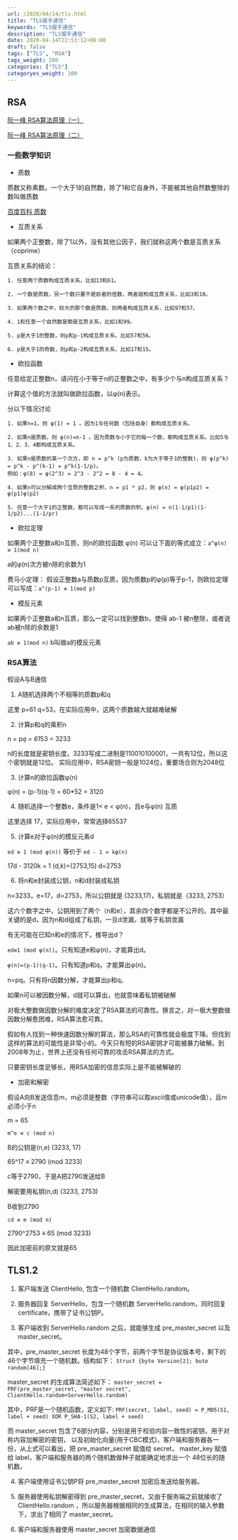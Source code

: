 ```yaml
---
url: /2020/04/14/tls.html
title: "TLS握手通信"
keywords: "TLS握手通信"
description: "TLS握手通信"
date: 2020-04-14T22:53:12+08:00
draft: false
tags: ["TLS", "RSA"]
tags_weight: 100
categories: ["TLS"]
categoryes_weight: 100
---
```


## RSA

[阮一峰 RSA算法原理（一）](http://www.ruanyifeng.com/blog/2013/06/rsa_algorithm_part_one.html)

[阮一峰 RSA算法原理（二）](http://www.ruanyifeng.com/blog/2013/07/rsa_algorithm_part_two.html)

### 一些数学知识

- 质数

质数又称素数。一个大于1的自然数，除了1和它自身外，不能被其他自然数整除的数叫做质数

[百度百科 质数](https://baike.baidu.com/item/%E8%B4%A8%E6%95%B0)

- 互质关系

如果两个正整数，除了1以外，没有其他公因子，我们就称这两个数是互质关系（coprime）

互质关系的结论：
```
1. 任意两个质数构成互质关系，比如13和61。

2. 一个数是质数，另一个数只要不是前者的倍数，两者就构成互质关系，比如3和10。

3. 如果两个数之中，较大的那个数是质数，则两者构成互质关系，比如97和57。

4. 1和任意一个自然数是都是互质关系，比如1和99。

5. p是大于1的整数，则p和p-1构成互质关系，比如57和56。

6. p是大于1的奇数，则p和p-2构成互质关系，比如17和15。
```

- 欧拉函数

任意给定正整数n，请问在小于等于n的正整数之中，有多少个与n构成互质关系？

计算这个值的方法就叫做欧拉函数，以φ(n)表示。

分以下情况讨论

```
1. 如果n=1，则 φ(1) = 1 。因为1与任何数（包括自身）都构成互质关系。

2. 如果n是质数，则 φ(n)=n-1 。因为质数与小于它的每一个数，都构成互质关系。比如5与1、2、3、4都构成互质关系。

3. 如果n是质数的某一个次方，即 n = p^k (p为质数，k为大于等于1的整数)，则 φ(p^k) = p^k - p^(k-1) = p^k(1-1/p)。
例如：φ(8) = φ(2^3) = 2^3 - 2^2 = 8 - 4 = 4。

4. 如果n可以分解成两个互质的整数之积，n = p1 * p2，则 φ(n) = φ(p1p2) = φ(p1)φ(p2)

5. 任意一个大于1的正整数，都可以写成一系列质数的积。φ(n) = n(1-1/p1)(1-1/p2)...(1-1/pr)
```

- 欧拉定理

如果两个正整数a和n互质，则n的欧拉函数 φ(n) 可以让下面的等式成立：`a^φ(n) ≡ 1(mod n)`

a的φ(n)次方被n除的余数为1

费马小定理：
假设正整数a与质数p互质，因为质数p的φ(p)等于p-1，则欧拉定理可以写成：`a^(p-1) ≡ 1(mod p)`

- 模反元素

如果两个正整数a和n互质，那么一定可以找到整数b，使得 ab-1 被n整除，或者说ab被n除的余数是1

`ab ≡ 1(mod n)` b叫做a的模反元素

### RSA算法

假设A与B通信

1. A随机选择两个不相等的质数p和q

这里 p=61 q=53，在实际应用中，这两个质数越大就越难破解

2. 计算p和q的乘积n

n = p*q = 61*53 = 3233

n的长度就是密钥长度。3233写成二进制是110010100001，一共有12位，所以这个密钥就是12位。
实际应用中，RSA密钥一般是1024位，重要场合则为2048位

3. 计算n的欧拉函数φ(n)

φ(n) = (p-1)(q-1) = 60*52 = 3120

4. 随机选择一个整数e，条件是1< e < φ(n)，且e与φ(n) 互质

这里选择 17，实际应用中，常常选择65537

5. 计算e对于φ(n)的模反元素d

`ed ≡ 1 (mod φ(n))` 等价于 `ed - 1 = kφ(n)`

17d - 3120k = 1 (d,k)=(2753,15) d=2753

6. 将n和e封装成公钥，n和d封装成私钥

n=3233，e=17，d=2753，所以公钥就是 (3233,17)，私钥就是（3233, 2753）

这六个数字之中，公钥用到了两个（n和e），其余四个数字都是不公开的。其中最关键的是d，因为n和d组成了私钥，一旦d泄漏，就等于私钥泄漏

有无可能在已知n和e的情况下，推导出d？

`ed≡1 (mod φ(n))`。只有知道e和φ(n)，才能算出d。

`φ(n)=(p-1)(q-1)`。只有知道p和q，才能算出φ(n)。

n=pq。只有将n因数分解，才能算出p和q。

如果n可以被因数分解，d就可以算出，也就意味着私钥被破解

对极大整数做因数分解的难度决定了RSA算法的可靠性。换言之，对一极大整数做因数分解愈困难，RSA算法愈可靠。

假如有人找到一种快速因数分解的算法，那么RSA的可靠性就会极度下降。但找到这样的算法的可能性是非常小的。今天只有短的RSA密钥才可能被暴力破解。到2008年为止，世界上还没有任何可靠的攻击RSA算法的方式。

只要密钥长度足够长，用RSA加密的信息实际上是不能被解破的

- 加密和解密

假设A向B发送信息m，m必须是整数（字符串可以取ascii值或unicode值），且m必须小于n

m = 65

`m^e ≡ c (mod n)`

B的公钥是(n,e) (3233, 17)

65^17 ≡ 2790 (mod 3233)

c等于2790，于是A把2790发送给B

解密要用私钥(n,d) (3233, 2753) 

B收到2790

`cd ≡ m (mod n)`

2790^2753 ≡ 65 (mod 3233)

因此加密前的原文就是65

## TLS1.2

1. 客户端发送 ClientHello, 包含一个随机数 ClientHello.random。

2. 服务器回复 ServerHello，包含一个随机数 ServerHello.random，同时回复 certificate，携带了证书公钥P。

3. 客户端收到 ServerHello.random 之后，就能够生成 pre_master_secret 以及 master_secret。

  其中，pre_master_secret 长度为48个字节，前两个字节是协议版本号，剩下的46个字节填充一个随机数。结构如下：
  `Struct {byte Version[2]; bute random[46];}`
  
  master_secret 的生成算法简述如下：
  `master_secret = PRF(pre_master_secret, "master secret", ClientHello.random+ServerHello.random)`
  
  其中，PRF是一个随机函数，定义如下:
  `PRF(secret, label, seed) = P_MD5(S1, label + seed) XOR P_SHA-1(S2, label + seed)`
  
   而 master_secret 包含了6部分内容，分别是用于校验内容一致性的密钥，用于对称内容加解密的密钥，
   以及初始化向量(用于CBC模式)，客户端和服务器各一份，从上式可以看出，把 pre_master_secret 赋值给 secret， 
   master_key 赋值给 label，客户端和服务器的两个随机数做种子就能确定地求出一个 48位长的随机数。

4. 客户端使用证书公钥P将 pre_master_secret 加密后发送给服务器。

5. 服务器使用私钥解密得到 pre_master_secret，又由于服务端之前就接收了 ClientHello.random ，所以服务器根据相同的生成算法，在相同的输入参数下，求出了相同了 master_secret。

6. 客户端和服务器使用 master_secret 加密数据通信
